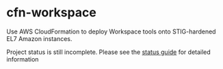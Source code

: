 # cfn-workspace
Use AWS CloudFormation to deploy Workspace tools onto STIG-hardened EL7 Amazon instances.

Project status is still incomplete. Please see the [status guide](Linux-workstation-prototype-status.md) for detailed information
